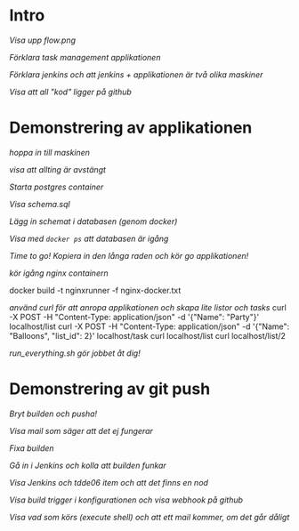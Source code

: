# Intro

*Visa upp flow.png*

*Förklara task management applikationen*

*Förklara jenkins och att jenkins + applikationen är två olika maskiner*

*Visa att all "kod" ligger på github*


# Demonstrering av applikationen

*hoppa in till maskinen*

*visa att allting är avstängt*

*Starta postgres container*

*Visa schema.sql*

*Lägg in schemat i databasen (genom docker)*

*Visa med `docker ps` att databasen är igång*

*Time to go! Kopiera in den långa raden och kör go applikationen!*

*kör igång nginx containern*

docker build -t nginxrunner -f nginx-docker.txt

*använd curl för att anropa applikationen och skapa lite listor och tasks*
curl -X POST -H "Content-Type: application/json" -d '{"Name": "Party"}' localhost/list
curl -X POST -H "Content-Type: application/json" -d '{"Name": "Balloons", "list_id": 2}' localhost/task
curl localhost/list
curl localhost/list/2

*run_everything.sh gör jobbet åt dig!*


# Demonstrering av git push

*Bryt builden och pusha!*

*Visa mail som säger att det ej fungerar*

*Fixa builden*

*Gå in i Jenkins och kolla att builden funkar*

*Visa Jenkins och tdde06 item och att det finns en nod*

*Visa build trigger i konfigurationen och visa webhook på github*

*Visa vad som körs (execute shell) och att ett mail kommer, om det går dåligt*
